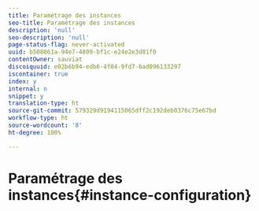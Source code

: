 ```yaml
---
title: Paramétrage des instances
seo-title: Paramétrage des instances
description: 'null'
seo-description: 'null'
page-status-flag: never-activated
uuid: b508861a-94e7-4809-bf1c-e24e2e3d81f0
contentOwner: sauviat
discoiquuid: e02b6b94-edb6-4f84-9fd7-6ad096133297
iscontainer: true
index: y
internal: n
snippet: y
translation-type: ht
source-git-commit: 579329d9194115065dff2c192deb0376c75e67bd
workflow-type: ht
source-wordcount: '8'
ht-degree: 100%

---
```



# Paramétrage des instances{#instance-configuration}

